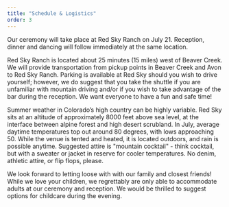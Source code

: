 ```yaml
---
title: "Schedule & Logistics"
order: 3
---
```


Our ceremony will take place at Red Sky Ranch on July 21. Reception, dinner and dancing will follow immediately at the same location.

Red Sky Ranch is located about 25 minutes (15 miles) west of Beaver Creek. We will provide transportation from pickup points in Beaver Creek and Avon to Red Sky Ranch. Parking is available at Red Sky should you wish to drive yourself; however, we do suggest that you take the shuttle if you are unfamiliar with mountain driving and/or if you wish to take advantage of the bar during the reception. We want everyone to have a fun and safe time!

Summer weather in Colorado’s high country can be highly variable. Red Sky sits at an altitude of approximately 8000 feet above sea level, at the interface between alpine forest and high desert scrubland. In July, average daytime temperatures top out around 80 degrees, with lows approaching 50. While the venue is tented and heated, it is located outdoors, and rain is possible anytime. Suggested attire is "mountain cocktail" - think cocktail, but with a sweater or jacket in reserve for cooler temperatures. No denim, athletic attire, or flip flops, please.

We look forward to letting loose with with our family and closest friends! While
we love your children, we regrettably are only able to accommodate adults at our
ceremony and reception. We would be thrilled to suggest options for childcare
during the evening.
